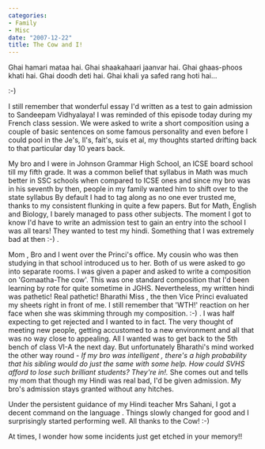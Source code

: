 ```yaml
---
categories:
- Family
- Misc
date: "2007-12-22"
title: The Cow and I!
---
```


Ghai hamari mataa hai. Ghai shaakahaari jaanvar hai. Ghai ghaas-phoos khati hai. Ghai doodh deti hai. Ghai khali ya safed rang hoti hai...

:-)

I still remember that wonderful essay I'd written as a test to gain admission to Sandeepam Vidhyalaya! I was reminded of this episode today during my French class session. We were asked to write a short composition using a couple of basic sentences on some famous personality and even before I could pool in the Je's, Il's, fait's, suis et al, my thoughts started drifting back to that particular day 10 years back.

My bro and I were in Johnson Grammar High School, an ICSE board school till my fifth grade. It was a common belief that syllabus in Math was much better in SSC schools when compared to ICSE ones and since my bro was in his seventh by then, people in my family wanted him to shift over to the state syllabus By default I had to tag along as no one ever trusted me, thanks to my consistent flunking in quite a few papers. But for Math, English and Biology, I barely managed to pass other subjects. The moment I got to know I'd have to write an admission test to gain an entry into the school I was all tears! They wanted to test my hindi. Something that I was extremely bad at then :-) .

Mom , Bro and I went over the Princi's office. My cousin who was then studying in that school introduced us to her. Both of us were asked to go into separate rooms. I was given a paper and asked to write a composition on 'Gomaatha-The cow'. This was one standard composition that I'd been learning by rote for quite sometime in JGHS. Nevertheless, my written hindi was pathetic! Real pathetic! Bharathi Miss , the then Vice Princi evaluated my sheets right in front of me. I still remember that 'WTH!' reaction on her face when she was skimming through my composition. :-) . I was half expecting to get rejected and I wanted to in fact. The very thought of meeting new people, getting accustomed to a new environment and all that was no way close to appealing. All I wanted was to get back to the 5th bench of class VI-A the next day. But unfortunately Bharathi's mind worked the other way round - _If my bro was intelligent , there's a high probability that his sibling would do just the same with some help. How could SVHS afford to lose such brilliant students? They're in!._ She comes out and tells my mom that though my Hindi was real bad, I'd be given admission. My bro's admission stays granted without any hitches.

Under the persistent guidance of my Hindi teacher Mrs Sahani, I got a decent command on the language . Things slowly changed for good and I surprisingly started performing well. All thanks to the Cow! :-)

At times, I wonder how some incidents just get etched in your memory!!
